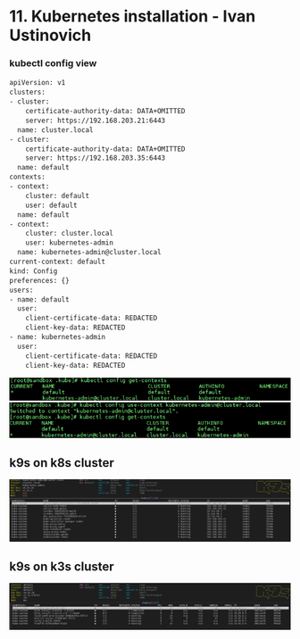 # 11. Kubernetes installation - Ivan Ustinovich
### kubectl config view
```bash
apiVersion: v1
clusters:
- cluster:
    certificate-authority-data: DATA+OMITTED
    server: https://192.168.203.21:6443
  name: cluster.local
- cluster:
    certificate-authority-data: DATA+OMITTED
    server: https://192.168.203.35:6443
  name: default
contexts:
- context:
    cluster: default
    user: default
  name: default
- context:
    cluster: cluster.local
    user: kubernetes-admin
  name: kubernetes-admin@cluster.local
current-context: default
kind: Config
preferences: {}
users:
- name: default
  user:
    client-certificate-data: REDACTED
    client-key-data: REDACTED
- name: kubernetes-admin
  user:
    client-certificate-data: REDACTED
    client-key-data: REDACTED
```
![kube](kube1.png)
![kubex](kube2.png)

## k9s on k8s cluster
![k8s](k9s.png)

## k9s on k3s cluster
![k3s](k9s2.png)
